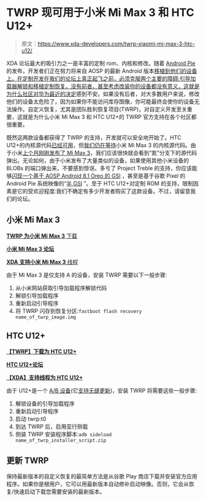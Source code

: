 # TWRP 现可用于小米 Mi Max 3 和 HTC U12+

> 原文：<https://www.xda-developers.com/twrp-xiaomi-mi-max-3-htc-u12/>

XDA 论坛最大的吸引力之一是丰富的定制 rom、内核和修改。随着 [Android Pie](https://www.xda-developers.com/android-pie-google-pixel-google-pixel-2/) 的发布，开发者们正在努力将来自 AOSP 的最新 Android 版本[移植到他们的设备上。在定制开发在我们的论坛上真正起飞之前，必须克服两个主要的障碍:引导加载器解锁和移植定制恢复。没有前者，甚至考虑改装你的设备都没有意义，这就是为什么社区对](https://www.xda-developers.com/android-pie-source-code-aosp/)[华为最近的决定](https://www.xda-developers.com/xda-huawei-decision-stop-bootloader-unlocking/)感到不安。如果没有后者，对大多数用户来说，修改他们的设备太危险了，因为如果你不能访问库存图像，你可能最终会使你的设备无法操作。自定义恢复，尤其是团队胜利恢复项目(TWRP)，对自定义开发至关重要，这就是为什么小米 Mi Max 3 和 HTC U12+的 TWRP 官方支持在各个社区都很重要。

既然这两款设备都获得了 TWRP 的支持，开发就可以安全地开始了。HTC U12+的内核源代码[已经可用](https://www.htcdev.com/devcenter/downloads)，但[我们仍在等待](https://github.com/MiCode/Xiaomi_Kernel_OpenSource/branches/all)小米 Mi Max 3 的内核源代码。由于小米[上个月刚刚发布了 Mi Max 3](https://www.xda-developers.com/xiaomi-mi-max-3-specifications-pricing-availability/)，我们应该很快就会看到“氮”分支下的源代码弹出。无论如何，由于小米发布了大量类似的设备，如果使用其他小米设备的 BLOBs 的端口弹出来，不要感到惊讶。多亏了 Project Treble 的支持，你应该能够[闪现一个基于 AOSP Android 8.1 Oreo 的 GSI](https://www.xda-developers.com/flash-generic-system-image-project-treble-device/) ，甚至是基于谷歌 Pixel 的 Android Pie 系统映像的“[半 GSI](https://forum.xda-developers.com/project-treble/trebleenabled-device-development/rom-android-p-developer-preview-t3816659) ”。至于 HTC U12+对定制 ROM 的支持，限制因素是它的受欢迎程度:我们不确定有多少开发者购买了这款设备。不过，请留意我们的论坛。

## 小米 Mi Max 3

[**TWRP 为小米 Mi Max 3** 下载 ](https://twrp.me/xiaomi/xiaomimimax3.html)

[**小米 Mi Max 3 论坛**](https://forum.xda-developers.com/mi-max-3)

[**XDA 支持小米 Mi Max 3** 线程 ](https://forum.xda-developers.com/mi-max-3/development/official-twrp-3-2-x-xiaomi-mi-max-3-t3825561)

由于 Mi Max 3 是仅支持 A 的设备，安装 TWRP 需要以下一般步骤:

1.  从小米网站获取引导加载程序解锁代码
2.  解锁引导加载程序
3.  重新启动引导程序
4.  将 TWRP 闪存到恢复分区:`fastboot flash recovery name_of_twrp_image.img`

## HTC U12+

[**【TWRP】下载为 HTC U12+**](https://twrp.me/htc/htcu12+.html)

[**HTC U12+论坛**](https://forum.xda-developers.com/u12-plus)

[**【XDA】支持线程为 HTC U12+**](https://forum.xda-developers.com/u12-plus/development/recovery-unofficial-twrp-3-2-2-0-htc-t3819343)

由于 U12+是一个 [A/B 设备](https://www.xda-developers.com/how-a-b-partitions-and-seamless-updates-affect-custom-development-on-xda/)(它[支持无缝更新](https://www.xda-developers.com/list-android-devices-seamless-updates/))，安装 TWRP 将需要这些一般步骤:

1.  解锁设备的引导加载程序
2.  重新启动引导程序
3.  启动 twrp:t0
4.  到达 TWRP 后，启用亚行侧载
5.  侧装 TWRP 安装程序脚本:`adb sideload name_of_twrp_installer_script.zip`

## 更新 TWRP

保持最新版本的自定义恢复的最简单方法是从谷歌 Play 商店下载并安装官方应用程序。如果你是根用户，它可以用最新版本自动修补启动映像。否则，它会从恢复/快速启动下载您需要安装的最新版本。